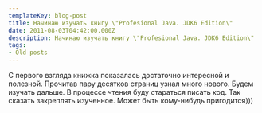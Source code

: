 ```yaml
---
templateKey: blog-post
title: Начинаю изучать книгу \"Profesional Java. JDK6 Edition\"
date: 2011-08-03T04:42:00.000Z
description: Начинаю изучать книгу \"Profesional Java. JDK6 Edition\"
tags:
- Old posts
---
```


С первого взгляда книжка показалась достаточно интересной и полезной. Прочитав пару десятков страниц узнал много нового. Будем изучать дальше. В процессе чтения буду стараться писать код. Так сказать закреплять изученное. Может быть кому-нибудь пригодится)))